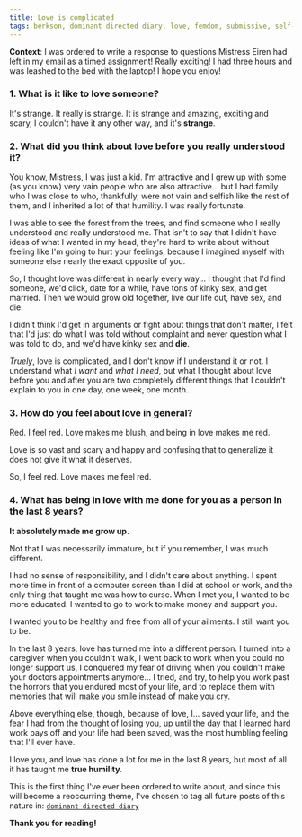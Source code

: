 ```yaml
---
title: Love is complicated
tags: berkson, dominant directed diary, love, femdom, submissive, self-worth, first year
---
```

**Context**: I was ordered to write a response to questions Mistress Eiren had left in my email as a timed assignment!  Really exciting!  I had three hours and was leashed to the bed with the laptop!  I hope you enjoy!

### **1. What is it like to love someone?**

It's strange.  It really is strange.  It is strange and amazing, exciting and scary, I couldn't have it any other way, and it's **strange**.

### **2. What did you think about love before you really understood it?**

You know, Mistress, I was just a kid.  I'm attractive and I grew up with some (as you know) very vain people who are also attractive... but I had family who I was close to who, thankfully, were not vain and selfish like the rest of them, and I inherited a lot of that humility.  I was really fortunate.

I was able to see the forest from the trees, and find someone who I really understood and really understood me.  That isn't to say that I didn't have ideas of what I wanted in my head, they're hard to write about without feeling like I'm going to hurt your feelings, because I imagined myself with someone else nearly the exact opposite of you.

So, I thought love was different in nearly every way... I thought that I'd find someone, we'd click, date for a while, have tons of kinky sex, and get married.  Then we would grow old together, live our life out, have sex, and die.

I didn't think I'd get in arguments or fight about things that don't matter, I felt that I'd just do what I was told without complaint and never question what I was told to do, and we'd have kinky sex and **die**.

_Truely_, love is complicated, and I don't know if I understand it or not.  I understand what _I want_ and _what I need_, but what I thought about love before you and after you are two completely different things that I couldn't explain to you in one day, one week, one month.

### **3. How do you feel about love in general?**

Red.  I feel red.  Love makes me blush, and being in love makes me red.  

Love is so vast and scary and happy and confusing that to generalize it does not give it what it deserves.

So, I feel red.  Love makes me feel red.

### **4. What has being in love with me done for you as a person in the last 8 years?**

**It absolutely made me grow up.**

Not that I was necessarily immature, but if you remember, I was much different.

I had no sense of responsibility, and I didn't care about anything.  I spent more time in front of a computer screen than I did at school or work, and the only thing that taught me was how to curse.  When I met you, I wanted to be more educated.  I wanted to go to work to make money and support you.

I wanted you to be healthy and free from all of your ailments.  I still want you to be.

In the last 8 years, love has turned me into a different person.  I turned into a caregiver when you couldn't walk, I went back to work when you could no longer support us, I conquered my fear of driving when you couldn't make your doctors appointments anymore... I tried, and try, to help you work past the horrors that you endured most of your life, and to replace them with memories that will make you smile instead of make you cry.

Above everything else, though, because of love, I... saved your life, and the fear I had from the thought of losing you, up until the day that I learned hard work pays off and your life had been saved, was the most humbling feeling that I'll ever have.

I love you, and love has done a lot for me in the last 8 years, but most of all it has taught me **true humility**.

This is the first thing I've ever been ordered to write about, and since this will become a reoccurring theme, I've chosen to tag all future posts of this nature in: [`dominant directed diary`](/tags/dominant-directed-diary/)

**Thank you for reading!**
